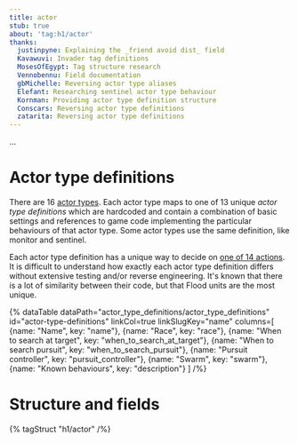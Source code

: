 ```yaml
---
title: actor
stub: true
about: 'tag:h1/actor'
thanks:
  justinpyne: Explaining the _friend avoid dist_ field
  Kavawuvi: Invader tag definitions
  MosesOfEgypt: Tag structure research
  Vennobennu: Field documentation
  gbMichelle: Reversing actor type aliases
  Elefant: Researching sentinel actor type behaviour
  Kornman: Providing actor type definition structure
  Conscars: Reversing actor type definitions
  zatarita: Reversing actor type definitions
---
```

...

# Actor type definitions
There are 16 [actor types](#tag-field-type). Each actor type maps to one of 13 unique _actor type definitions_ which are hardcoded and contain a combination of basic settings and references to game code implementing the particular behaviours of that actor type. Some actor types use the same definition, like monitor and sentinel.

Each actor type definition has a unique way to decide on [one of 14 actions](~ai#actions). It is difficult to understand how exactly each actor type definition differs without extensive testing and/or reverse engineering. It's known that there is a lot of similarity between their code, but that Flood units are the most unique.

{% dataTable
  dataPath="actor_type_definitions/actor_type_definitions"
  id="actor-type-definitions"
  linkCol=true
  linkSlugKey="name"
  columns=[
    {name: "Name", key: "name"},
    {name: "Race", key: "race"},
    {name: "When to search at target", key: "when_to_search_at_target"},
    {name: "When to search pursuit", key: "when_to_search_pursuit"},
    {name: "Pursuit controller", key: "pursuit_controller"},
    {name: "Swarm", key: "swarm"},
    {name: "Known behaviours", key: "description"}
  ]
/%}

# Structure and fields

{% tagStruct "h1/actor" /%}
